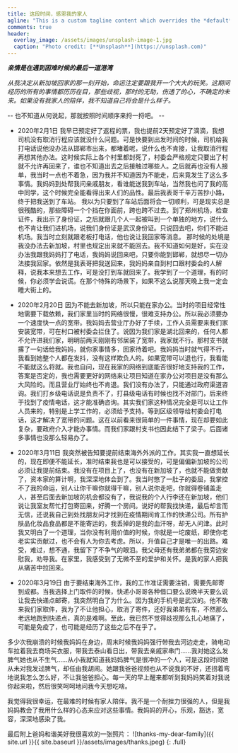 ```yaml
---
title: 这段时间，感恩我的家人
agline: "This is a custom tagline content which overrides the *default* page excerpt."
comments: true
header:
  overlay_image: /assets/images/unsplash-image-1.jpg
  caption: "Photo credit: [**Unsplash**](https://unsplash.com)"
---
```


_**亲情是在遇到困难时候的最后一道港湾**_

_从我决定从新加坡回家的那一刻开始，命运注定要跟我开一个大大的玩笑。这期间经历的所有的事情都历历在目，那些歧视，那时的无助，伤透了的心，不确定的未来。如果没有我家人的陪伴，我不知道自己将会是什么样子。_

-- 也不知道从何说起，那就按照时间顺序来捋一捋吧。 --

- 2020年2月1日
我早已预定好了返程的票，我也提前2天预定好了滴滴，我想司机没有取消行程应该就没什么问题。可是快要到出发时间的时候，司机给我打电话说他没办法从邯郸市出来，都堵着呢，说什么也不肯接，让我取消行程再想其他办法。这时候实际上各个村里都封死了，村委会严格规定只要出了村就不允许再回来了，谁也不知道出去之后接触过哪些人。之后就再也没有人接单，我当时一点也不着急，因为我并不知道因为不能走，后来竟发生了这么多事情。我妈妈到处帮我问亲戚朋友，看谁能送我到车站，当然我也问了我的高中同学，这个时候完全能看得出来人们的品性。最后我表哥千辛万苦抄小路，终于把我送到了车站。
我以为只要到了车站后面将会一切顺利，可是现实总是很残酷的，那些障碍一个个挡在你面前，跨也跨不过去。到了郑州机场，检查证件，我出示了身份证，之后就跟几个人一起被叫到一个单独的地方，说什么也不肯让我们进机场，说我们身份证是武汉身份证。只说回去吧，你们不能进机场。我当时立刻就跟老板打电话，他也说让我回家等消息。
那时候的处境是我没办法去新加坡，村里也规定出来就不能回去。我不知道如何是好，实在没办法我跟我妈妈打了电话，我妈妈说回来吧，只要你能到邯郸，就想尽一切办法接我回家。依然是我表哥把我送回来，我妈妈亲自到村口跟村委会的人解释，说我本来想去工作，可是没打到车就回来了。我学到了一个道理，有的时候，你必须学会说谎。在那个特殊的场景下，如果不这么说那天晚上我一定会睡大街上的。

- 2020年2月20日
因为不能去新加坡，所以只能在家办公。当时的项目经常性地需要下载依赖，我们家里当时的网络很慢，很难支持办公。所以我必须要办一个速度快一点的宽带。我妈妈去营业厅办好了手续，工作人员需要来我们家安装宽带，可在村口被村委会拦住了。说因为我们家是湖北回来的，任何人都不允许进我们家，明明前两天刚刚有邻居装了宽带，我家就不行。那村支书就撂了一句话给我妈妈，就你家事情多，回家待着吧。我妈妈当时就气得不行，我看到她整个人都在发抖，没有这样欺负人的。如果宽带可以退也行，我看能不能就这么将就。我也自问，现在我家的网络到底能否很好地支持我的工作，答案是否定的，我也需要更好的网络来让项目知道在家办公对项目是没有那么大风险的。而且营业厅始终也不肯退。我们没有办法了，只能通过政府渠道咨询。我们打乡级电话说是负责不了，打县级电话有时候也找不对部门，后来终于找到了疫情电话，这才能准确咨询。其实我们家这种情况完全是可以让工作人员来的，特别是上学工作的，必须给予支持。等到区级领导给村委会打电话，这才解决了宽带的问题。这在以前看来很简单的一件事情，现在却要如此复杂，要政府介入才能办事情。而我们家跟村支书也因此结下了梁子。后面诸多事情也没那么轻易办了。

- 2020年3月11日
我突然被告知要提前结束海外外派的工作。其实我一直想延长的，现在即便不能延长，准时结束我也是可以接受的，可是偏偏新加坡的公司必须让我提前结束。我没有在项目上了，也没有在新加坡了，也就不能做贡献了，资本家的算计啊，我深深地体会到了。我当时憋了一肚子的委屈，我掌控不了我的命运，别人让你干嘛你就得干嘛，别人说你走吧，你就得卷铺盖走人，甚至后面去新加坡的机会都没有了，我说我的个人行李还在新加坡，他们说让我室友帮忙打包寄回来，好腾一个房间。说好的帮我找快递，最后却言而无信，还说我自己到处找朋友问才找到在疫情期间肯工作的快递公司。所有护肤品化妆品食品都是不能寄运的，我丢掉的是我的血汗呀，却无人问津。此时我又明白了一个道理，当你没有利用价值的时候，你就是一坨废纸，即使你老老实实贡献过，也不会有人为你去考虑。所以，升值自己才是唯一的出路。难受，难过，想不通，我留下了不争气的眼泪。我父母还有我弟弟都在我旁边安慰我，劝导我。在家里，我感受到了无微不至的爱护和关怀。是我的家人把我从痛苦中拉回来。

- 2020年3月19日
由于要结束海外工作，我的工作准证需要注销，需要先邮寄到成都。当我选择上门取件的时候，快递小哥哥各种借口要么说晚半天要么说让我去快递点邮寄，我突然明白了为什么。因为我的手机号是武汉的。他不敢来我们家取件，我为了不让他担心，取消了寄件，还好我弟弟有车，不然那么老远地跑到快递点，真的是难啊。至此，我已然不觉得歧视那么扎心地痛了，可能是免疫了，也可能是经历了这些之后不在乎了。

多少次我崩溃的时候我妈妈在身边，周末时候我妈妈强行带我去河边走走，骑电动车拉着我去商场买衣服，带我去泰山看日出，带我去亲戚家串门……我对她这么发脾气她也从不生气……从小我就知道我妈妈脾气是很冲的一个人，可是这段时间她从未对我发过脾气，却任由我胡闹。她跟我爸爸视频也从不说我的不好，还拐着弯地说我怎么怎么好，不让我爸爸担心。每一天的早上醒来都听到我妈妈笑着对我说你起来啦，然后很笑呵呵地问我今天想吃啥。

我觉得我很幸运，在最难的时候有家人陪伴。我不是一个耐挫力很强的人，但是我妈妈教会了我用什么样的心态来应对这些事情。我妈妈的开心，乐观，豁达，宽容，深深地感染了我。

最后附上爸妈和谐美好我很喜欢的一张照片：
![thanks-my-dear-family]({{ site.url }}{{ site.baseurl }}/assets/images/thanks.jpeg)
{: .full}

<!-- <iframe width="640" height="360" src="https://www.youtube-nocookie.com/embed/l2Of1-d5E5o?controls=0&amp;showinfo=0" frameborder="0" allowfullscreen></iframe> -->

